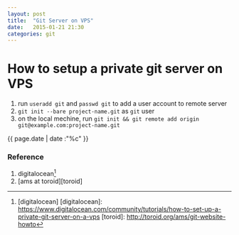```yaml
---
layout: post
title:  "Git Server on VPS"
date:   2015-01-21 21:30
categories: git
---
```


# How to setup a private git server on VPS

1. run `useradd git` and `passwd git` to add a user account to remote server
2. `git init --bare project-name.git` as `git` user
3. on the local mechine, run `git init && git remote add origin git@example.com:project-name.git`

{{ page.date | date :"%c" }}

### Reference
1. digitalocean[^more_info]
2. [ams at toroid][toroid]

[^more_info]: [digitalocean]
[digitalocean]: https://www.digitalocean.com/community/tutorials/how-to-set-up-a-private-git-server-on-a-vps
[toroid]: http://toroid.org/ams/git-website-howto